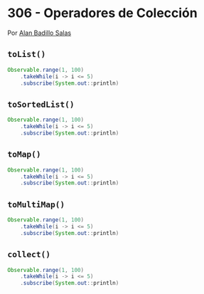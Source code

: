 # 306 - Operadores de Colección

Por [Alan Badillo Salas](https://www.nomadacode.com)

## `toList()`

```java
Observable.range(1, 100)
    .takeWhile(i -> i <= 5)
    .subscribe(System.out::println)
```

## `toSortedList()`

```java
Observable.range(1, 100)
    .takeWhile(i -> i <= 5)
    .subscribe(System.out::println)
```

## `toMap()`

```java
Observable.range(1, 100)
    .takeWhile(i -> i <= 5)
    .subscribe(System.out::println)
```

## `toMultiMap()`

```java
Observable.range(1, 100)
    .takeWhile(i -> i <= 5)
    .subscribe(System.out::println)
```

## `collect()`

```java
Observable.range(1, 100)
    .takeWhile(i -> i <= 5)
    .subscribe(System.out::println)
```
